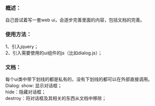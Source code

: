 ### 概述：
  自己尝试着写一套web ui，会逐步完善里面的内容，包括文档的完善。
### 使用方法：
  1、引入jquery；<br />
  2、引入需要使用的ui组件的js（比如dialog.js）；
### 文档：
  每个ui类中带下划线的都是私有的，没有下划线的都可以在外部直接调用。
  Dialog:
    show: 显示对话框；<br />
    hide：隐藏对话框；<br />
    destroy：将对话框及其相关的东西从文档中移除；
